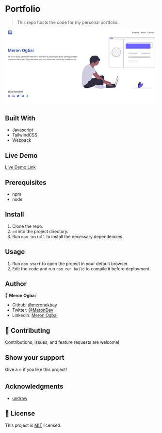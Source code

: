 # Portfolio

> This repo hosts the code for my personal portfolio.

![screenshot](./app_screenshot.png)

## Built With

- Javascript
- TailwindCSS
- Webpack

## Live Demo

[Live Demo Link](https://meronogbai.me)

## Prerequisites

- npm
- node

## Install

1. Clone the repo.
1. `cd` into the project directory.
1. Run `npm install` to install the necessary dependencies.

## Usage

1. Run `npm start` to open the project in your default browser.
1. Edit the code and run `npm run build` to compile it before deployment.

## Author

👤 **Meron Ogbai**

- Github: [@meronokbay](https://github.com/meronokbay)
- Twitter: [@MeronDev](https://twitter.com/MeronDev)
- Linkedin: [Meron Ogbai](https://linkedin.com/in/meron-ogbai/)

## 🤝 Contributing

Contributions, issues, and feature requests are welcome!

## Show your support

Give a ⭐️ if you like this project!

## Acknowledgments

- [undraw](https://undraw.co/)

## 📝 License

This project is [MIT](./LICENSE) licensed.
